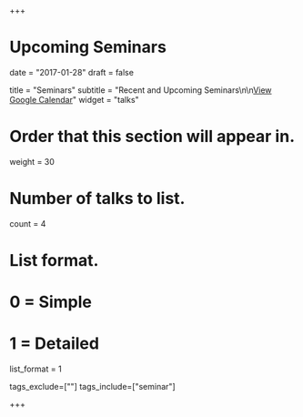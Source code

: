+++
# Upcoming Seminars

date = "2017-01-28"
draft = false

title = "Seminars"
subtitle = "Recent and Upcoming Seminars\n\n[View Google Calendar](https://calendar.google.com/calendar/embed?showPrint=0&showCalendars=0&showTz=0&mode=AGENDA&wkst=1&src=sheffield.ac.uk_ddad5p3he4batvoclevc0kpc5c%40group.calendar.google.com&ctz=Europe%2FLondon)"
widget = "talks"

# Order that this section will appear in.
weight = 30

# Number of talks to list.
count = 4

# List format.
#   0 = Simple
#   1 = Detailed
list_format = 1

tags_exclude=[""]
tags_include=["seminar"]

+++
